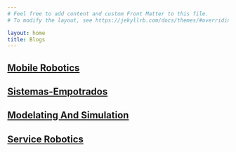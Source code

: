 ```yaml
---
# Feel free to add content and custom Front Matter to this file.
# To modify the layout, see https://jekyllrb.com/docs/themes/#overriding-theme-defaults

layout: home
title: Blogs
---
```


<h2><a href="/mobile-robotics/">Mobile Robotics</a></h2>

<h2><a href="/sistemas-empotrados/">Sistemas-Empotrados</a></h2>

<h2><a href="/modelating-simulation/">Modelating And Simulation</a></h2>

<h2><a href="/service-robotics/">Service Robotics</a></h2>
<br>
